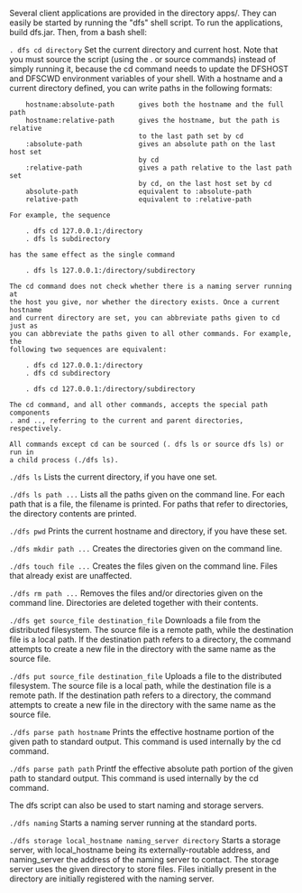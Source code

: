 Several client applications are provided in the directory apps/. They can easily
be started by running the "dfs" shell script. To run the applications, build
dfs.jar. Then, from a bash shell:

`. dfs cd directory`
    Set the current directory and current host. Note that you must source the
    script (using the . or source commands) instead of simply running it,
    because the cd command needs to update the DFSHOST and DFSCWD environment
    variables of your shell. With a hostname and a current directory defined,
    you can write paths in the following formats:

        hostname:absolute-path      gives both the hostname and the full path
        hostname:relative-path      gives the hostname, but the path is relative
                                    to the last path set by cd
        :absolute-path              gives an absolute path on the last host set
                                    by cd
        :relative-path              gives a path relative to the last path set
                                    by cd, on the last host set by cd
        absolute-path               equivalent to :absolute-path
        relative-path               equivalent to :relative-path

    For example, the sequence

        . dfs cd 127.0.0.1:/directory
        . dfs ls subdirectory

    has the same effect as the single command

        . dfs ls 127.0.0.1:/directory/subdirectory

    The cd command does not check whether there is a naming server running at
    the host you give, nor whether the directory exists. Once a current hostname
    and current directory are set, you can abbreviate paths given to cd just as
    you can abbreviate the paths given to all other commands. For example, the
    following two sequences are equivalent:

        . dfs cd 127.0.0.1:/directory
        . dfs cd subdirectory

        . dfs cd 127.0.0.1:/directory/subdirectory

    The cd command, and all other commands, accepts the special path components
    . and .., referring to the current and parent directories, respectively.

    All commands except cd can be sourced (. dfs ls or source dfs ls) or run in
    a child process (./dfs ls).

`./dfs ls`
    Lists the current directory, if you have one set.

`./dfs ls path ...`
    Lists all the paths given on the command line. For each path that is a file,
    the filename is printed. For paths that refer to directories, the directory
    contents are printed.

`./dfs pwd`
    Prints the current hostname and directory, if you have these set.

`./dfs mkdir path ...`
    Creates the directories given on the command line.

`./dfs touch file ...`
    Creates the files given on the command line. Files that already exist are
    unaffected.

`./dfs rm path ...`
    Removes the files and/or directories given on the command line. Directories
    are deleted together with their contents.

`./dfs get source_file destination_file`
    Downloads a file from the distributed filesystem. The source file is a
    remote path, while the destination file is a local path. If the destination
    path refers to a directory, the command attempts to create a new file in the
    directory with the same name as the source file.

`./dfs put source_file destination_file`
    Uploads a file to the distributed filesystem. The source file is a local
    path, while the destination file is a remote path. If the destination path
    refers to a directory, the command attempts to create a new file in the
    directory with the same name as the source file.

`./dfs parse path hostname`
    Prints the effective hostname portion of the given path to standard output.
    This command is used internally by the cd command.

`./dfs parse path path`
    Printf the effective absolute path portion of the given path to standard
    output. This command is used internally by the cd command.

The dfs script can also be used to start naming and storage servers.

`./dfs naming`
    Starts a naming server running at the standard ports.

`./dfs storage local_hostname naming_server directory`
    Starts a storage server, with local_hostname being its externally-routable
    address, and naming_server the address of the naming server to contact. The
    storage server uses the given directory to store files. Files initially
    present in the directory are initially registered with the naming server.
